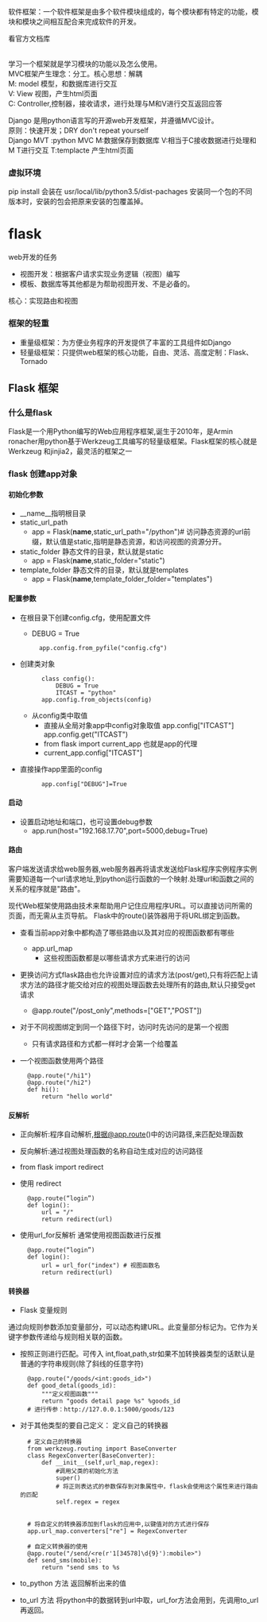 
软件框架：一个软件框架是由多个软件模块组成的，每个模块都有特定的功能，模块和模块之间相互配合来完成软件的开发。


看官方文档库

<br>学习一个框架就是学习模块的功能以及怎么使用。
<br>MVC框架产生理念：分工。核心思想：解耦
<br>M: model 模型，和数据库进行交互
<br>V: View 视图，产生html页面
<br>C: Controller,控制器，接收请求，进行处理与M和V进行交互返回应答

Django 是用python语言写的开源web开发框架，并遵循MVC设计。
<br> 原则：快速开发；DRY don't repeat yourself
<br>Django MVT :python MVC M:数据保存到数据库   V:相当于C接收数据进行处理和M T进行交互  T:templacte 产生html页面


### 虚拟环境
pip install 会装在 usr/local/lib/python3.5/dist-pachages 安装同一个包的不同版本时，安装的包会把原来安装的包覆盖掉。
# flask
web开发的任务

- 视图开发：根据客户请求实现业务逻辑（视图）编写
- 模板、数据库等其他都是为帮助视图开发、不是必备的。

核心：实现路由和视图
### 框架的轻重
- 重量级框架：为方便业务程序的开发提供了丰富的工具组件如Django
- 轻量级框架：只提供web框架的核心功能，自由、灵活、高度定制：Flask、Tornado


## Flask 框架

### 什么是flask
Flask是一个用Python编写的Web应用程序框架,诞生于2010年，是Armin ronacher用python基于Werkzeug工具编写的轻量级框架。Flask框架的核心就是Werkzeug 和jinjia2，最灵活的框架之一

### flask 创建app对象

#### 初始化参数

- __name__指明根目录
- static_url_path
	- app = Flask(__name__,static_url_path="/python")# 访问静态资源的url前缀，默认值是static,指明是静态资源，和访问视图的资源分开。
- static_folder 静态文件的目录，默认就是static
	- app = Flask(__name__,static_folder="static")
- template_folder 静态文件的目录，默认就是templates
	- app = Flask(__name__,template_folder_folder="templates")

#### 配置参数

- 在根目录下创建config.cfg，使用配置文件
	- DEBUG = True
	
			app.config.from_pyfile("config.cfg")

- 创建类对象

			class config():
				DEBUG = True
				ITCAST = "python"
			app.config.from_objects(config)
	- 从config类中取值
		- 直接从全局对象app中config对象取值  app.config["ITCAST"]  app.config.get("ITCAST")
		- from flask import current_app 也就是app的代理
		- current_app.config["ITCAST"] 
- 直接操作app里面的config

			app.config["DEBUG"]=True

#### 启动

- 设置启动地址和端口，也可设置debug参数
	- app.run(host="192.168.17.70",port=5000,debug=True)
			
#### 路由
客户端发送请求给web服务器,web服务器再将请求发送给Flask程序实例程序实例需要知道每一个url请求地址,到python运行函数的一个映射.处理url和函数之间的关系的程序就是"路由"。


现代Web框架使用路由技术来帮助用户记住应用程序URL。可以直接访问所需的页面，而无需从主页导航。
Flask中的route()装饰器用于将URL绑定到函数。

- 查看当前app对象中都构造了哪些路由以及其对应的视图函数都有哪些
	- app.url_map
		- 这些视图函数都是以哪些请求方式来进行的访问
- 更换访问方式flask路由也允许设置对应的请求方法(post/get),只有将匹配上请求方法的路径才能交给对应的视图处理函数去处理所有的路由,默认只接受get请求
	- @app.route("/post_only",methods=["GET","POST"])
- 对于不同视图绑定到同一个路径下时，访问时先访问的是第一个视图
	- 只有请求路径和方式都一样时才会第一个给覆盖
- 一个视图函数使用两个路径

		@app.route("/hi1")
		@app.route("/hi2")
		def hi():
			return "hello world"

#### 反解析

- 正向解析:程序自动解析,根据@app.route()中的访问路径,来匹配处理函数
- 反向解析:通过视图处理函数的名称自动生成对应的访问路径

- from flask import redirect
	
- 使用 redirect

		@app.route(“login”)
		def login():
			url = "/"
			return redirect(url) 
- 使用url_for反解析 通常使用视图函数进行反推

		@app.route(“login”)
		def login():
			url = url_for("index") # 视图函数名
			return redirect(url) 
#### 转换器
- Flask 变量规则

通过向规则参数添加变量部分，可以动态构建URL。此变量部分标记为<variable-name>。它作为关键字参数传递给与规则相关联的函数。

- 按照正则进行匹配。可传入 int,float,path,str如果不加转换器类型的话默认是普通的字符串规则(除了斜线的任意字符)

		@app.route("/goods/<int:goods_id>")
		def good_detal(goods_id):
		    """定义视图函数"""
		    return "goods detail page %s" %goods_id
		# 进行传参：http://127.0.0.1:5000/goods/123

- 对于其他类型的要自己定义： 定义自己的转换器
		
		# 定义自己的转换器	
		from werkzeug.routing import BaseConverter
		class RegexConverter(BaseConverter):
			def __init__(self,url_map,regex):
				#调用父类的初始化方法
				super()
				# 将正则表达式的参数保存到对象属性中，flask会使用这个属性来进行路由的匹配
				self.regex = regex
			
		
		# 将自定义的转换器添加到flask的应用中,以键值对的方式进行保存
		app.url_map.converters["re"] = RegexConverter

		# 自定义转换器的使用
		@app.route("/send/<re(r'1[34578]\d{9}'):mobile>")
		def send_sms(mobile):
			return "send sms to %s
- to_python 方法 返回解析出来的值
- to_url 方法 将python中的数据转到url中取，url_for方法会用到，先调用to_url再返回。


